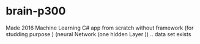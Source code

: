 # brain-p300   
Made 2016
Machine Learning C# app from scratch without framework (for studding purpose ) (neural Network (one hidden Layer )) .. data set exists

